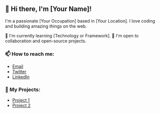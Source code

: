 
## 👋 Hi there, I'm [Your Name]!

I'm a passionate [Your Occupation] based in [Your Location]. I love coding and building amazing things on the web. 

🌱 I'm currently learning [Technology or Framework].
🤝 I'm open to collaboration and open-source projects.

### 📫 How to reach me:
- [Email](mailto:youremail@example.com)
- [Twitter](https://twitter.com/yourusername)
- [LinkedIn](https://linkedin.com/in/yourusername)

### 🚀 My Projects:

- [Project 1](https://github.com/yourusername/project1)
- [Project 2](https://github.com/yourusername/project2)

<!--
**Wasif-Shahid9/Wasif-Shahid9** is a ✨ _special_ ✨ repository because its `README.md` (this file) appears on your GitHub profile.

Here are some ideas to get you started:

- 🔭 I’m currently working on ...
- 🌱 I’m currently learning ...
- 👯 I’m looking to collaborate on ...
- 🤔 I’m looking for help with ...
- 💬 Ask me about ...
- 📫 How to reach me: ...
- 😄 Pronouns: ...
- ⚡ Fun fact: ...
-->

